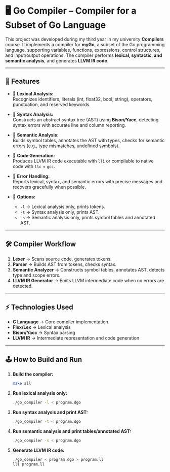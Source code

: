 # 🖥️ Go Compiler – Compiler for a Subset of Go Language

This project was developed during my third year in my university **Compilers** course. It implements a compiler for **myGo**, a subset of the Go programming language, supporting variables, functions, expressions, control structures, and input/output operations. The compiler performs **lexical, syntactic, and semantic analysis**, and generates **LLVM IR code**.

---

## 🚀 Features

- 🔹 **Lexical Analysis:**  
  Recognizes identifiers, literals (int, float32, bool, string), operators, punctuation, and reserved keywords.

- 🔹 **Syntax Analysis:**  
  Constructs an abstract syntax tree (AST) using **Bison/Yacc**, detecting syntax errors with accurate line and column reporting.

- 🔹 **Semantic Analysis:**  
  Builds symbol tables, annotates the AST with types, checks for semantic errors (e.g., type mismatches, undefined symbols).

- 🔹 **Code Generation:**  
  Produces LLVM IR code executable with `lli` or compilable to native code with `llc` + `gcc`.

- 🔹 **Error Handling:**  
  Reports lexical, syntax, and semantic errors with precise messages and recovers gracefully when possible.

- 🔹 **Options:**  
  - `-l` → Lexical analysis only, prints tokens.  
  - `-t` → Syntax analysis only, prints AST.  
  - `-s` → Semantic analysis only, prints symbol tables and annotated AST.

---

## 🛠️ Compiler Workflow

1. **Lexer** → Scans source code, generates tokens.  
2. **Parser** → Builds AST from tokens, checks syntax.  
3. **Semantic Analyzer** → Constructs symbol tables, annotates AST, detects type and scope errors.  
4. **LLVM IR Generator** → Emits LLVM intermediate code when no errors are detected.  

---

## ⚡ Technologies Used

- **C Language** → Core compiler implementation  
- **Flex/Lex** → Lexical analysis  
- **Bison/Yacc** → Syntax parsing  
- **LLVM IR** → Intermediate representation and code generation  

---

## 🕹️ How to Build and Run

1. **Build the compiler:**  
    ```bash
    make all
    ```

2. **Run lexical analysis only:**  
    ```bash
    ./go_compiler -l < program.dgo
    ```

3. **Run syntax analysis and print AST:**  
    ```bash
    ./go_compiler -t < program.dgo
    ```

4. **Run semantic analysis and print tables/annotated AST:**  
    ```bash
    ./go_compiler -s < program.dgo
    ```

5. **Generate LLVM IR code:**  
    ```bash
    ./go_compiler < program.dgo > program.ll
    lli program.ll
    ```
